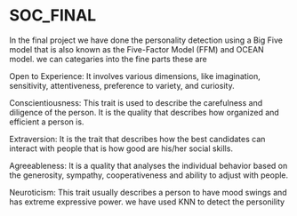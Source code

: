 # SOC_FINAL
In the final project we have done the personality detection using a Big Five model that is also known as the Five-Factor Model (FFM) and OCEAN model.
we can categaries into the fine parts these are 

Open to Experience: It involves various dimensions, like imagination, sensitivity,
attentiveness, preference to variety, and curiosity.

Conscientiousness: This trait is used to describe the carefulness and diligence of
the person. It is the quality that describes how organized and efficient a person is.

Extraversion: It is the trait that describes how the best candidates can interact with
people that is how good are his/her social skills.

Agreeableness: It is a quality that analyses the individual behavior based on the
generosity, sympathy, cooperativeness and ability to adjust with people.

Neuroticism: This trait usually describes a person to have mood swings and has
extreme expressive power.
we have used KNN to detect the personility 
